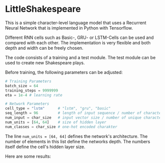 # LittleShakespeare

This is a simple character-level language model that uses a Recurrent Neural Network that is implemented in Python with Tensorflow.

Different RNN cells such as Basic-, GRU- or LSTM-Cells can be used and compared with each other. The implementation is very flexible and both depth and width can be freely chosen.

The code consists of a training and a test module. The test module can be used to create new Shakespeare plays.

Before training, the following parameters can be adjusted: 

```python
# Training Parameters
batch_size = 64
training_steps = 9999999 
eta = 1e-4 # learning rate

# Network Parameters
cell_type = "lstm"      # "lstm", "gru", "basic"
seq_length = 96         # length of input sequence / number of characters / or "time steps"
num_input = char_size   # input vector size / number of unique characters
num_units = [64, 64]    # size of hidden layer
num_classes = char_size # one-hot encoded charakter 
````

The line `num_units = [64, 64]` defines the network's architecture. The number of elements in this list define the networks depth. The numbers itself define the cell's hidden layer size.

Here are some results:
